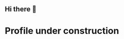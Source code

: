 ## Hi there 👋
<h1 align="left">Profile under construction</h1>
<!--
Hi, My name is Victor!

I’m a self-taught front-end web developer focused on continuous learning. I am equipped with the latest techniques in developing and designing responsive websites across all devices and using animations to improve user experience. When I'm not coding I like to listen to podcasts and read books.

You can contact me at layadeadebayo@gmail.com

  I'm open to collaborating on Open Source Projects

I'm learning React, Next, Typescript, Threejs,Database, Node, and Python 

Languages: HTML, CSS, JavaScript and Typescript 
Tools and Libraries: Git, Tailwind, Reactjs, and Nextjs
Animations: GSAP and Framer Motion.
Extras: VScode
Here are some ideas to get you started:
About me: 
- 🔭 I’m currently working on ...
- 🌱 I’m currently learning ...
- 👯 I’m looking to collaborate on open-source projects
- 🤔 I’m looking for help with ...
- 💬 Ask me about ...
- ⚡ Fun fact: I can use both hands to write
- 📫 You can reach me at me: ...
-->
<h3 align="left">Skills</h3>
<div>
  <img src="https://github.com/devicons/devicon/blob/master/icons/html5/html5-original.svg" title="HTML5" alt="HTML" width="40" height="40"/>&nbsp;
  <img src="https://github.com/devicons/devicon/blob/master/icons/css3/css3-plain-wordmark.svg"  title="CSS3" alt="CSS" width="40" height="40"/>&nbsp;
  <img src="https://github.com/devicons/devicon/blob/master/icons/javascript/javascript-original.svg" title="JavaScript" alt="JavaScript" width="40" height="40"/>&nbsp;
  <img src="https://github.com/devicons/devicon/blob/master/icons/react/react-original-wordmark.svg" title="React" alt="React" width="40" height="40"/>&nbsp;
  <img src="https://github.com/devicons/devicon/blob/master/icons/tailwindcss/tailwindcss-original.svg" title="TailwindCSS" alt="TailwindCSS" width="40" height="40"/>&nbsp;
  <img src="https://github.com/devicons/devicon/blob/master/icons/framermotion/framermotion-original.svg" title="Framermotion" **alt="Framermotion" width="40" height="40"/>
  <img src="https://github.com/devicons/devicon/blob/master/icons/reactrouter/reactrouter-original-wordmark.svg" title="React-Router" **alt="ReactRouter" width="40" height="40"/>
  <img src="https://github.com/devicons/devicon/blob/master/icons/redux/redux-original.svg" title="Redux" alt="Redux " width="40" height="40"/>&nbsp;
  <img src="https://github.com/devicons/devicon/blob/master/icons/git/git-original-wordmark.svg" title="Git" **alt="Git" width="40" height="40"/>
  <img src="https://github.com/devicons/devicon/blob/master/icons/netlify/netlify-original.svg" title="Netlify" **alt="Netlify" width="40" height="40"/>
  <img src="https://github.com/devicons/devicon/blob/master/icons/vercel/vercel-original-wordmark.svg" title="Vercel" **alt="Vercel" width="40" height="40"/>
  <img src="https://github.com/devicons/devicon/blob/master/icons/vscode/vscode-original.svg" title="VSCode" **alt="VSCode" width="40" height="40"/>
</div>
<h3 align="left">Connect with me:</h3>
<p align="left">
<a href="https://x.com/VictorLayade" target="blank"><img align="center" src="https://cdn.jsdelivr.net/npm/simple-icons@3.0.1/icons/twitter.svg" alt="Twitter" height="30" width="40" /></a>
<a href="https://www.linkedin.com/in/victor-layade/" target="blank"><img align="center" src="https://cdn.jsdelivr.net/npm/simple-icons@3.0.1/icons/linkedin.svg" alt="Linkedin" height="30" width="40" /></a>
<a href="https://dev.to/avdev" target="blank"><img align="center" src="https://github.com/FortAwesome/Font-Awesome/blob/6.x/svgs/brands/dev.svg" alt="DEV" height="30" width="40" /></a>
</p>
